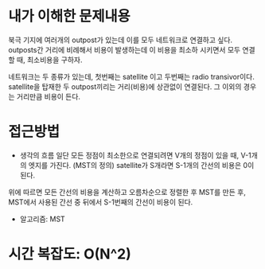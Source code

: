 # 내가 이해한 문제내용
북극 기지에 여러개의 outpost가 있는데 이를 모두 네트워크로 연결하고 싶다.
outposts간 거리에 비례해서 비용이 발생하는데 이 비용을 최소하 시키면서 모두 연결 할 때, 최소비용을 구하자.

네트워크는 두 종류가 있는데,
첫번째는 satellite 이고 두번째는 radio transivor이다.
satellite을 탑재한 두 outpost끼리는 거리(비용)에 상관없이 연결된다.
그 이외의 경우는 거리만큼 비용이 든다.

# 접근방법
- 생각의 흐름
일단 모든 정점이 최소한으로 연결되려면 V개의 정점이 있을 때, V-1개의 엣지를 가진다. (MST의 정의)
satellite가 S개라면 S-1개의 간선의 비용은 0이된다.

위에 따르면 모든 간선의 비용을 계산하고 오름차순으로 정렬한 후 MST를 만든 후,
MST에서 사용된 간선 중 뒤에서 S-1번째의 간선이 비용이 된다.


- 알고리즘: MST

# 시간 복잡도: O(N^2)
